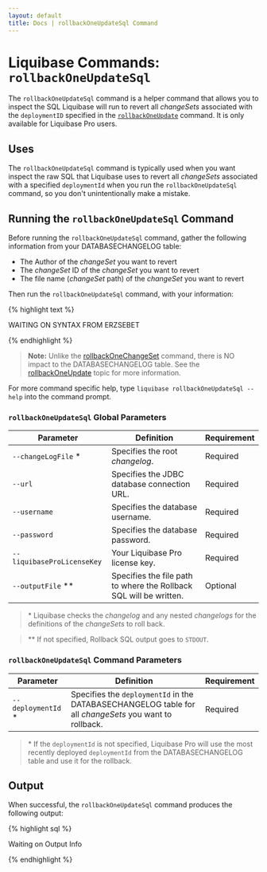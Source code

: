 ```yaml
---
layout: default
title: Docs | rollbackOneUpdateSql Command 
---
```


# Liquibase Commands: `rollbackOneUpdateSql`
The `rollbackOneUpdateSql` command is a helper command that allows you to inspect the SQL Liquibase will run to revert all *changeSets* associated with the `deploymentID` specified in the [`rollbackOneUpdate`](/documentation/rollbackoneupdate.html) command. It is only available for Liquibase Pro users.

## Uses
The `rollbackOneUpdateSql` command is typically used when you want inspect the raw SQL that Liquibase uses to revert all *changeSets* associated with a specified `deploymentId` when you run the `rollbackOneUpdateSql` command, so you don't unintentionally make a mistake.

## Running the `rollbackOneUpdateSql` Command
Before running the `rollbackOneUpdateSql` command, gather the following information from your DATABASECHANGELOG table:
- The Author of the *changeSet* you want to revert
- The *changeSet* ID of the *changeSet* you want to revert
- The file name (*changeSet* path) of the *changeSet* you want to revert

Then run the `rollbackOneUpdateSql` command, with your information:

{% highlight text %}

WAITING ON SYNTAX FROM ERZSEBET

{% endhighlight %}

>**Note:** Unlike the [rollbackOneChangeSet](/documentation/rollbackonechangeset.html) command, there is NO impact to the DATABASECHANGELOG table. See the [rollbackOneUpdate](/documentation/rollbackoneupdate.html) topic for more information.

For more command specific help, type `liquibase rollbackOneUpdateSql --help` into the command prompt.

### `rollbackOneUpdateSql` Global Parameters

 Parameter | Definition | Requirement
 --- | --- | ---
 `--changeLogFile` * | Specifies the root *changelog*. | Required
 `--url` | Specifies the JDBC database connection URL. | Required
 `--username` | Specifies the database username. | Required
 `--password` | Specifies the database password. | Required
 `--liquibaseProLicenseKey` | Your Liquibase Pro license key. | Required
 `--outputFile` ** | Specifies the file path to where the Rollback SQL will be written. | Optional

> &#42; Liquibase checks the *changelog* and any nested *changelogs* for the definitions of the *changeSets* to roll back.

> &#42;&#42; If not specified, Rollback SQL output goes to `STDOUT`.

### `rollbackOneUpdateSql` Command Parameters

 Parameter | Definition | Requirement
 --- | --- | ---
 `--deploymentId` * | Specifies the `deploymentId` in the DATABASECHANGELOG table for all *changeSets* you want to rollback. | Required
 
> &#42; If the `deploymentId` is not specified, Liquibase Pro will use the most recently deployed `deploymentId` from the DATABASECHANGELOG table and use it for the rollback.

## Output
When successful, the `rollbackOneUpdateSql` command produces the following output:

{% highlight sql %}

Waiting on Output Info

{% endhighlight %}
